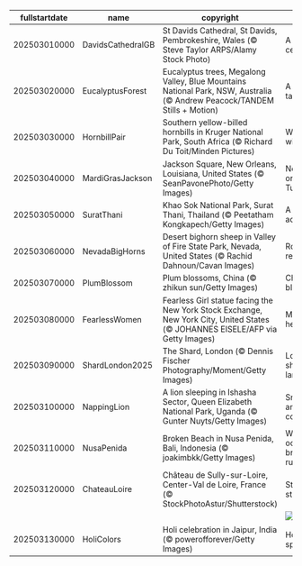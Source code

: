 |fullstartdate|name|copyright|title|image|
|--|--|--|--|--|
202503010000|DavidsCathedralGB|St Davids Cathedral, St Davids, Pembrokeshire, Wales (© Steve Taylor ARPS/Alamy Stock Photo)|A timeless celebration|![](/en-GB/2025/03/202503010000DavidsCathedralGB.jpg)|
202503020000|EucalyptusForest|Eucalyptus trees, Megalong Valley, Blue Mountains National Park, NSW, Australia (© Andrew Peacock/TANDEM Stills + Motion)|A eucalyp-tastic view|![](/en-GB/2025/03/202503020000EucalyptusForest.jpg)|
202503030000|HornbillPair|Southern yellow-billed hornbills in Kruger National Park, South Africa (© Richard Du Toit/Minden Pictures)|Wild about wildlife|![](/en-GB/2025/03/202503030000HornbillPair.jpg)|
202503040000|MardiGrasJackson|Jackson Square, New Orleans, Louisiana, United States (© SeanPavonePhoto/Getty Images)|Not your ordinary Tuesday|![](/en-GB/2025/03/202503040000MardiGrasJackson.jpg)|
202503050000|SuratThani|Khao Sok National Park, Surat Thani, Thailand (© Peetatham Kongkapech/Getty Images)|A jungle adventure|![](/en-GB/2025/03/202503050000SuratThani.jpg)|
202503060000|NevadaBigHorns|Desert bighorn sheep in Valley of Fire State Park, Nevada, United States (© Rachid Dahnoun/Cavan Images)|Rocky relationship|![](/en-GB/2025/03/202503060000NevadaBigHorns.jpg)|
202503070000|PlumBlossom|Plum blossoms, China (© zhikun sun/Getty Images)|China in bloom|![](/en-GB/2025/03/202503070000PlumBlossom.jpg)|
202503080000|FearlessWomen|Fearless Girl statue facing the New York Stock Exchange, New York City, United States (© JOHANNES EISELE/AFP via Getty Images)|Making her-story!|![](/en-GB/2025/03/202503080000FearlessWomen.jpg)|
202503090000|ShardLondon2025|The Shard, London (© Dennis Fischer Photography/Moment/Getty Images)|London's sharpest landmark|![](/en-GB/2025/03/202503090000ShardLondon2025.jpg)|
202503100000|NappingLion|A lion sleeping in Ishasha Sector, Queen Elizabeth National Park, Uganda (© Gunter Nuyts/Getty Images)|Snooze and conquer|![](/en-GB/2025/03/202503100000NappingLion.jpg)|
202503110000|NusaPenida|Broken Beach in Nusa Penida, Bali, Indonesia (© joakimbkk/Getty Images)|When the ocean breaks the rules|![](/en-GB/2025/03/202503110000NusaPenida.jpg)|
202503120000|ChateauLoire|Château de Sully-sur-Loire, Center-Val de Loire, France (© StockPhotoAstur/Shutterstock)|Standing strong|![](/en-GB/2025/03/202503120000ChateauLoire.jpg)|
||||![](/en-GB/2025/03/.jpg)|
202503130000|HoliColors|Holi celebration in Jaipur, India (© powerofforever/Getty Images)|Holi colour splash|![](/en-GB/2025/03/202503130000HoliColors.jpg)|
